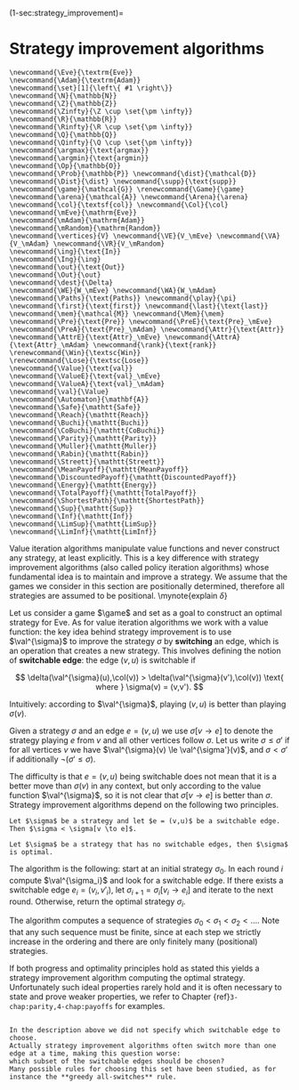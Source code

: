(1-sec:strategy_improvement)=
# Strategy improvement algorithms

```{math}
\newcommand{\Eve}{\textrm{Eve}}
\newcommand{\Adam}{\textrm{Adam}}
\newcommand{\set}[1]{\left\{ #1 \right\}}
\newcommand{\N}{\mathbb{N}}
\newcommand{\Z}{\mathbb{Z}}
\newcommand{\Zinfty}{\Z \cup \set{\pm \infty}}
\newcommand{\R}{\mathbb{R}}
\newcommand{\Rinfty}{\R \cup \set{\pm \infty}}
\newcommand{\Q}{\mathbb{Q}}
\newcommand{\Qinfty}{\Q \cup \set{\pm \infty}}
\newcommand{\argmax}{\text{argmax}}
\newcommand{\argmin}{\text{argmin}}
\newcommand{\Op}{\mathbb{O}}
\newcommand{\Prob}{\mathbb{P}} \newcommand{\dist}{\mathcal{D}} \newcommand{\Dist}{\dist} \newcommand{\supp}{\text{supp}} 
\newcommand{\game}{\mathcal{G}} \renewcommand{\Game}{\game} \newcommand{\arena}{\mathcal{A}} \newcommand{\Arena}{\arena} 
\newcommand{\col}{\textsf{col}} \newcommand{\Col}{\col} 
\newcommand{\mEve}{\mathrm{Eve}}
\newcommand{\mAdam}{\mathrm{Adam}}
\newcommand{\mRandom}{\mathrm{Random}}
\newcommand{\vertices}{V} \newcommand{\VE}{V_\mEve} \newcommand{\VA}{V_\mAdam} \newcommand{\VR}{V_\mRandom} 
\newcommand{\ing}{\text{In}}
\newcommand{\Ing}{\ing}
\newcommand{\out}{\text{Out}}
\newcommand{\Out}{\out}
\newcommand{\dest}{\Delta} 
\newcommand{\WE}{W_\mEve} \newcommand{\WA}{W_\mAdam} 
\newcommand{\Paths}{\text{Paths}} \newcommand{\play}{\pi} \newcommand{\first}{\text{first}} \newcommand{\last}{\text{last}} 
\newcommand{\mem}{\mathcal{M}} \newcommand{\Mem}{\mem} 
\newcommand{\Pre}{\text{Pre}} \newcommand{\PreE}{\text{Pre}_\mEve} \newcommand{\PreA}{\text{Pre}_\mAdam} \newcommand{\Attr}{\text{Attr}} \newcommand{\AttrE}{\text{Attr}_\mEve} \newcommand{\AttrA}{\text{Attr}_\mAdam} \newcommand{\rank}{\text{rank}}
\renewcommand{\Win}{\textsc{Win}} 
\renewcommand{\Lose}{\textsc{Lose}} 
\newcommand{\Value}{\text{val}} 
\newcommand{\ValueE}{\text{val}_\mEve} 
\newcommand{\ValueA}{\text{val}_\mAdam}
\newcommand{\val}{\Value} 
\newcommand{\Automaton}{\mathbf{A}} 
\newcommand{\Safe}{\mathtt{Safe}}
\newcommand{\Reach}{\mathtt{Reach}} 
\newcommand{\Buchi}{\mathtt{Buchi}} 
\newcommand{\CoBuchi}{\mathtt{CoBuchi}} 
\newcommand{\Parity}{\mathtt{Parity}} 
\newcommand{\Muller}{\mathtt{Muller}} 
\newcommand{\Rabin}{\mathtt{Rabin}} 
\newcommand{\Streett}{\mathtt{Streett}} 
\newcommand{\MeanPayoff}{\mathtt{MeanPayoff}} 
\newcommand{\DiscountedPayoff}{\mathtt{DiscountedPayoff}}
\newcommand{\Energy}{\mathtt{Energy}}
\newcommand{\TotalPayoff}{\mathtt{TotalPayoff}}
\newcommand{\ShortestPath}{\mathtt{ShortestPath}}
\newcommand{\Sup}{\mathtt{Sup}}
\newcommand{\Inf}{\mathtt{Inf}}
\newcommand{\LimSup}{\mathtt{LimSup}}
\newcommand{\LimInf}{\mathtt{LimInf}}
```
Value iteration algorithms manipulate value functions and never construct any strategy, at least explicitly.
This is a key difference with strategy improvement algorithms (also called policy iteration algorithms) whose fundamental idea is to maintain and improve a strategy.
We assume that the games we consider in this section are positionally determined, therefore all strategies are assumed to be positional.
\mynote{explain $\delta$}


Let us consider a game $\game$ and set as a goal to construct an optimal strategy for Eve.
As for value iteration algorithms we work with a value function: 
the key idea behind strategy improvement is to use $\val^{\sigma}$ to improve the strategy $\sigma$ 
by **switching** an edge, which is an operation that creates a new strategy.
This involves defining the notion of **switchable edge**:
the edge $(v,u)$ is switchable if 

$$
\delta(\val^{\sigma}(u),\col(v)) > \delta(\val^{\sigma}(v'),\col(v)) \text{ where } \sigma(v) = (v,v').
$$

Intuitively: according to $\val^{\sigma}$, playing $(v,u)$ is better than playing $\sigma(v)$.

Given a strategy $\sigma$ and an edge $e = (v,u)$ we use $\sigma[v \to e]$ to denote the strategy playing $e$ from $v$ and all other vertices follow $\sigma$.
Let us write $\sigma \le \sigma'$ if for all vertices $v$ we have $\val^{\sigma}(v) \le \val^{\sigma'}(v)$,
and $\sigma < \sigma'$ if additionally $\neg (\sigma' \le \sigma)$.

The difficulty is that $e = (v,u)$ being switchable does not mean that it is a better move than $\sigma(v)$ in any context,
but only according to the value function $\val^{\sigma}$, so it is not clear that $\sigma[v \to e]$ is better than $\sigma$.
Strategy improvement algorithms depend on the following two principles.

```{prf:property} Progress
Let $\sigma$ be a strategy and let $e = (v,u)$ be a switchable edge. 
Then $\sigma < \sigma[v \to e]$.

```


```{prf:property} Optimality
Let $\sigma$ be a strategy that has no switchable edges, then $\sigma$ is optimal.

```

The algorithm is the following: start at an initial strategy $\sigma_0$. 
In each round $i$ compute $\val^{\sigma_i}$ and look for a switchable edge.
If there exists a switchable edge $e_i = (v_i,v'_i)$, let $\sigma_{i+1} = \sigma_i[v_i \to e_i]$ and iterate to the next round.
Otherwise, return the optimal strategy $\sigma_i$.

The algorithm computes a sequence of strategies 
$\sigma_0 < \sigma_1 < \sigma_2 < \dots$.
Note that any such sequence must be finite, since at each step we strictly increase in the ordering and there are only finitely many (positional) strategies. 


If both progress and optimality principles hold as stated this yields a strategy improvement algorithm computing the optimal strategy.
Unfortunately such ideal properties rarely hold and it is often necessary to state and prove weaker properties,
we refer to  Chapter {ref}`3-chap:parity,4-chap:payoffs` for examples.

```{prf:remark} (needs title)

In the description above we did not specify which switchable edge to choose.
Actually strategy improvement algorithms often switch more than one edge at a time, making this question worse: 
which subset of the switchable edges should be chosen? 
Many possible rules for choosing this set have been studied, as for instance the **greedy all-switches** rule. 

```

